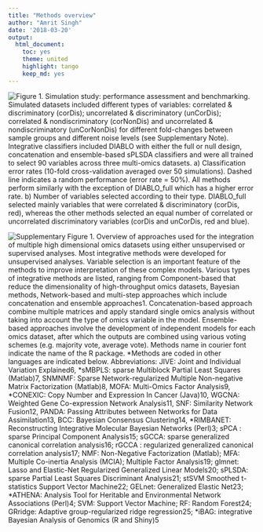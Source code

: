 ```yaml
---
title: "Methods overview"
author: "Amrit Singh"
date: '2018-03-20'
output:
  html_document:
    toc: yes
    theme: united
    highlight: tango
    keep_md: yes
---
```




![**Figure 1. Simulation study: performance assessment and benchmarking.** Simulated datasets included different types of variables: correlated & discriminatory (corDis); uncorrelated & discriminatory (unCorDis); correlated & nondiscriminatory (corNonDis) and uncorrelated & nondiscriminatory (unCorNonDis) for different fold-changes between sample groups and different noise levels (see Supplementary Note). Integrative classifiers included DIABLO with either the full or null design, concatenation and ensemble-based sPLSDA classifiers and were all trained to select 90 variables across three multi-omics datasets. a) Classification error rates (10-fold cross-validation averaged over 50 simulations). Dashed line indicates a random performance (error rate = 50%). All methods perform similarly with the exception of DIABLO_full which has a higher error rate. b) Number of variables selected according to their type. DIABLO_full selected mainly variables that were correlated & discriminatory (corDis, red), whereas the other methods selected an equal number of correlated or uncorrelated discriminatory variables (corDis and unCorDis, red and blue).](/Users/asingh/Dropbox/PROOF/Manuscript/mixOmics/diablo/analyses/methods_overview/Figure1_asEdit.png)





![**Supplementary Figure 1. Overview of approaches used for the integration of multiple high dimensional omics datasets using either unsupervised or supervised analyses.** Most integrative methods were developed for unsupervised analyses. Variable selection is an important feature of the methods to improve interpretation of these complex models. Various types of integrative methods are listed, ranging from Component-based that reduce the dimensionality of high-throughput omics datasets, Bayesian methods, Network-based and multi-step approaches which  include concatenation and ensemble approaches1. Concatenation-based approach combine multiple matrices and apply standard single omics analysis without taking into account the type of omics variable in the model. Ensemble-based approaches involve the development of independent models for each omics dataset, after which the outputs are combined using various voting schemes (e.g. majority vote, average vote). Methods name in courier font indicate the name of the R package. *Methods are coded in other languages are indicated below.  Abbreviations: JIVE: Joint and Individual Variation Explained6, *sMBPLS: sparse Multiblock Partial Least Squares (Matlab)7, SNMNMF: Sparse Network-regularized Multiple Non-negative Matrix Factorization (Matlab)8, MOFA: Multi-Omics Factor Analysis9, *CONEXIC: Copy Number and Expression In Cancer (Java)10, WGCNA: Weighted Gene Co-expression Network Analysis11, SNF: Similarity Network Fusion12, PANDA: Passing Attributes between Networks for Data Assimilation13, BCC: Bayesian Consensus Clustering14, *RIMBANET: Reconstructing Integrative Molecular Bayesian Networks (Perl)3; sPCA : sparse Principal Component Analysis15; sGCCA: sparse generalized canonical correlation analysis16; rGCCA : regularized generalized canonical correlation analysis17; NMF: Non-Negative Factorization (Matlab); MFA: Multiple Co-inertia Analysis (MCIA); Multiple Factor Analysis19; glmnet: Lasso and Elastic-Net Regularized Generalized Linear Models20; sPLSDA: sparse Partial Least Squares Discriminant Analysis21; stSVM Smoothed t-statistics Support Vector Machine22; GELnet: Generalized Elastic Net23; *ATHENA: Analysis Tool for Heritable and Environmental Network Associations (Perl)4; SVM: Support Vector Machine; RF: Random Forest24; GRridge: Adaptive group-regularized ridge regression25; *iBAG: integrative Bayesian Analysis of Genomics (R and Shiny)5](/Users/asingh/Dropbox/PROOF/Manuscript/mixOmics/diablo/analyses/methods_overview/DIABLO_workflow.png)

